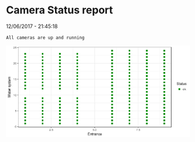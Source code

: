 Camera Status report
================
12/06/2017 - 21:45:18

    All cameras are up and running

![](camreport_files/figure-markdown_github/unnamed-chunk-2-1.png)
